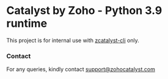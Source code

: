# Catalyst by Zoho - Python 3.9 runtime

This project is for internal use with [zcatalyst-cli](https://www.npmjs.com/package/zcatalyst-cli) only.

### Contact

For any queries, kindly contact [support@zohocatalyst.com](mailto:support@zohocatalyst.com)